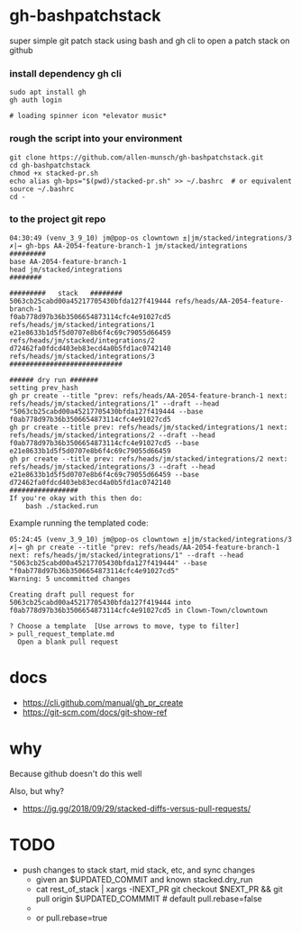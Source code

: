 # gh-bashpatchstack
super simple git patch stack using bash and gh cli to open a patch stack on github

### install dependency gh cli

```
sudo apt install gh
gh auth login

# loading spinner icon *elevator music*
```

### rough the script into your environment

```
git clone https://github.com/allen-munsch/gh-bashpatchstack.git
cd gh-bashpatchstack
chmod +x stacked-pr.sh
echo alias gh-bps="$(pwd)/stacked-pr.sh" >> ~/.bashrc  # or equivalent
source ~/.bashrc
cd -
```

### to the project git repo 

```
04:30:49 (venv_3_9_10) jm@pop-os clowntown ±|jm/stacked/integrations/3 ✗|→ gh-bps AA-2054-feature-branch-1 jm/stacked/integrations
#########
base AA-2054-feature-branch-1
head jm/stacked/integrations
########

#########   stack   ########
5063cb25cabd00a45217705430bfda127f419444 refs/heads/AA-2054-feature-branch-1
f0ab778d97b36b3506654873114cfc4e91027cd5 refs/heads/jm/stacked/integrations/1
e21e8633b1d5f5d0707e8b6f4c69c79055d66459 refs/heads/jm/stacked/integrations/2
d72462fa0fdcd403eb83ecd4a0b5fd1ac0742140 refs/heads/jm/stacked/integrations/3
############################

###### dry run #######
setting prev_hash
gh pr create --title "prev: refs/heads/AA-2054-feature-branch-1 next: refs/heads/jm/stacked/integrations/1" --draft --head "5063cb25cabd00a45217705430bfda127f419444 --base f0ab778d97b36b3506654873114cfc4e91027cd5
gh pr create --title prev: refs/heads/jm/stacked/integrations/1 next: refs/heads/jm/stacked/integrations/2 --draft --head f0ab778d97b36b3506654873114cfc4e91027cd5 --base e21e8633b1d5f5d0707e8b6f4c69c79055d66459
gh pr create --title prev: refs/heads/jm/stacked/integrations/2 next: refs/heads/jm/stacked/integrations/3 --draft --head e21e8633b1d5f5d0707e8b6f4c69c79055d66459 --base d72462fa0fdcd403eb83ecd4a0b5fd1ac0742140
#################
If you're okay with this then do:
    bash ./stacked.run
```

Example running the templated code:

```
05:24:45 (venv_3_9_10) jm@pop-os clowntown ±|jm/stacked/integrations/3 ✗|→ gh pr create --title "prev: refs/heads/AA-2054-feature-branch-1 next: refs/heads/jm/stacked/integrations/1" --draft --head "5063cb25cabd00a45217705430bfda127f419444" --base "f0ab778d97b36b3506654873114cfc4e91027cd5"
Warning: 5 uncommitted changes

Creating draft pull request for 5063cb25cabd00a45217705430bfda127f419444 into f0ab778d97b36b3506654873114cfc4e91027cd5 in Clown-Town/clowntown

? Choose a template  [Use arrows to move, type to filter]
> pull_request_template.md
  Open a blank pull request

```

# docs

- https://cli.github.com/manual/gh_pr_create
- https://git-scm.com/docs/git-show-ref


# why

Because github doesn't do this well

Also, but why?

- https://jg.gg/2018/09/29/stacked-diffs-versus-pull-requests/


# TODO

- push changes to stack start, mid stack, etc, and sync changes
    - given an $UPDATED_COMMIT and known stacked.dry_run
    - cat rest_of_stack | xargs -INEXT_PR git checkout $NEXT_PR && git pull origin $UPDATED_COMMMIT  # default pull.rebase=false 
    - 
    - or pull.rebase=true
